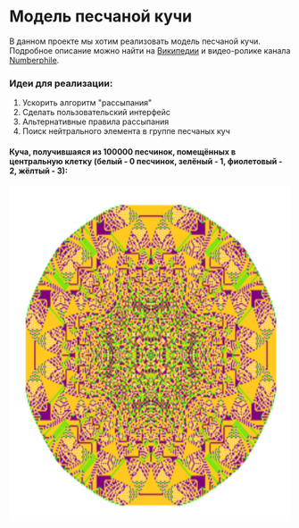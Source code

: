 # Модель песчаной кучи

В данном проекте мы хотим реализовать модель песчаной кучи. Подробное описание можно найти на [Википедии](https://ru.wikipedia.org/wiki/%D0%9C%D0%BE%D0%B4%D0%B5%D0%BB%D1%8C_%D0%BF%D0%B5%D1%81%D1%87%D0%B0%D0%BD%D0%BE%D0%B9_%D0%BA%D1%83%D1%87%D0%B8) и видео-ролике канала [Numberphile](https://www.youtube.com/watch?v=1MtEUErz7Gg&t=226s).

### Идеи для реализации:
1. Ускорить алгоритм "рассыпания"
2. Сделать пользовательский интерфейс
3. Альтернативные правила рассыпания
4. Поиск нейтрального элемента в группе песчаных куч

#### Куча, получившаяся из 100000 песчинок, помещённых в центральную клетку (белый - 0 песчинок, зелёный - 1, фиолетовый - 2, жёлтый - 3):
<p align="center">
  <img width="600" height="600" src="/images/1e5.png">
</p>
